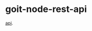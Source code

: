 # goit-node-rest-api

[api](https://goit-node-rest-api-git-main-zharuk-alexs-projects.vercel.app/).
